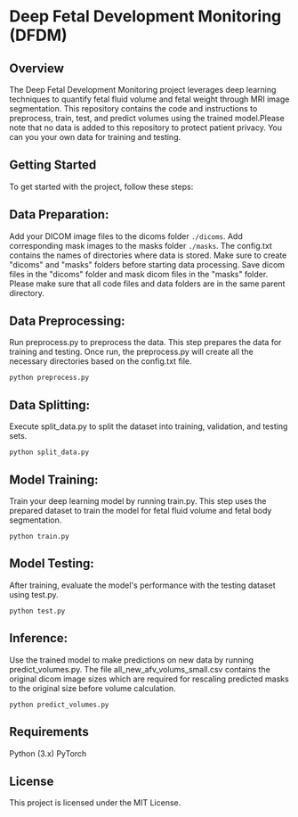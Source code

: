# Deep Fetal Development Monitoring (DFDM)
## Overview
The Deep Fetal Development Monitoring project leverages deep learning techniques to quantify fetal fluid volume and fetal weight through MRI image segmentation. This repository contains the code and instructions to preprocess, train, test, and predict volumes using the trained model.Please note that no data is added to this repository to protect patient privacy. You can you your own data for training and testing. 

## Getting Started
To get started with the project, follow these steps:

## Data Preparation:

Add your DICOM image files to the dicoms folder ```./dicoms```.
Add corresponding mask images to the masks folder ```./masks```.
The config.txt contains the names of directories where data is stored. Make sure to create "dicoms" and "masks" folders before starting data processing.
Save dicom files in the "dicoms" folder and mask dicom files in the "masks" folder. Please make sure that all code files and data folders are in the same parent directory.
## Data Preprocessing:

Run preprocess.py to preprocess the data. This step prepares the data for training and testing.
Once run, the preprocess.py will create all the necessary directories based on the config.txt file.
```
python preprocess.py
```
## Data Splitting:

Execute split_data.py to split the dataset into training, validation, and testing sets.
```
python split_data.py
```
## Model Training:

Train your deep learning model by running train.py. This step uses the prepared dataset to train the model for fetal fluid volume and fetal body segmentation.
```
python train.py
```
## Model Testing:

After training, evaluate the model's performance with the testing dataset using test.py.
```
python test.py
```
## Inference:

Use the trained model to make predictions on new data by running predict_volumes.py.
The file all_new_afv_volums_small.csv contains the original dicom image sizes which are required for rescaling predicted masks to the original size before volume calculation.
```
python predict_volumes.py
```
## Requirements
Python (3.x)
PyTorch 
## License
This project is licensed under the MIT License.
